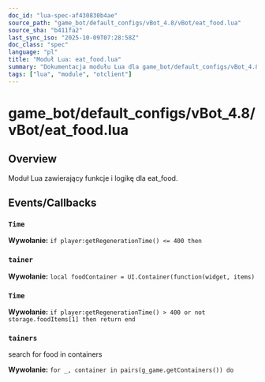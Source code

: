 ```yaml
---
doc_id: "lua-spec-af430830b4ae"
source_path: "game_bot/default_configs/vBot_4.8/vBot/eat_food.lua"
source_sha: "b411fa2"
last_sync_iso: "2025-10-09T07:28:58Z"
doc_class: "spec"
language: "pl"
title: "Moduł Lua: eat_food.lua"
summary: "Dokumentacja modułu Lua dla game_bot/default_configs/vBot_4.8/vBot/eat_food.lua"
tags: ["lua", "module", "otclient"]
---
```


# game_bot/default_configs/vBot_4.8/vBot/eat_food.lua

## Overview

Moduł Lua zawierający funkcje i logikę dla eat_food.

## Events/Callbacks

### `Time`

**Wywołanie:** `if player:getRegenerationTime() <= 400 then`

### `tainer`

**Wywołanie:** `local foodContainer = UI.Container(function(widget, items)`

### `Time`

**Wywołanie:** `if player:getRegenerationTime() > 400 or not storage.foodItems[1] then return end`

### `tainers`

search for food in containers

**Wywołanie:** `for _, container in pairs(g_game.getContainers()) do`
